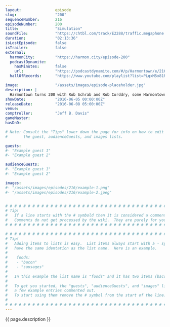 ```yaml
---
layout:               episode
slug:                 "200"
sequenceNumber:       216
episodeNumber:        200
title:                "Simulation"
soundFile:            "https://chtbl.com/track/E2288/traffic.megaphone.fm/STA6676936577.mp3?updated=1560195531"
duration:             "02:13:36"
isLostEpisode:        false
isTrailer:            false
external:
  harmonCity:         "https://harmon.city/episode-200"
  podcastDynamite:
    hasMinutes:       false
    url:              "https://podcastdynamite.com/#/p/Harmontown/e/216/200"
  hallOfRecords:      "https://www.youtube.com/playlist?list=PLqxM5x81hNOYt7LhndjmITqJKpHNpXu0a"

image:                "/assets/images/episode-placeholder.jpg"
description: |-
  Harmontown turns 200 with Rob Schrab and Rob Corddry, some Harmontown regulars return including Adam Goldberg and Harmon lays down the greatest rap ever.
showDate:             "2016-06-05 00:00:00Z"
releaseDate:          "2016-06-08 05:00:00Z"
venue:                
comptroller:          "Jeff B. Davis"
gameMaster:           
hasDnD:               

# Note: Consult the "Tips" lower down the page for info on how to edit
#       the guest, audienceGuests, and images lists.

guests:
#- "Example guest 1"
#- "Example guest 2"

audienceGuests:
#- "Example guest 1"
#- "Example guest 2"

images:
#- "/assets/images/episodes/216/example-1.png"
#- "/assets/images/episodes/216/example-2.jpeg"


# # # # # # # # # # # # # # # # # # # # # # # # # # # # # # # # # # # # # # # # # # # # #
# Tip!
#   If a line starts with the # symbold then it is considered a comment.
#   Comments do not get processed by the wiki.  They are purely for your information.
# # # # # # # # # # # # # # # # # # # # # # # # # # # # # # # # # # # # # # # # # # # # #

# # # # # # # # # # # # # # # # # # # # # # # # # # # # # # # # # # # # # # # # # # # # #
# Tip!
#   Adding items to lists is easy.  List items always start with a - symbol and have
#   have the same identation as the list name.  Here is an example.
#
#    foods:
#    - "bacon"
#    - "sausages"
#
#   In this example the list name is "foods" and it has two items (bacon, and sausages).
#
#   To get you started, the "guests", "audienceGuests", and "images" lists below have
#   a few example entries commented out.
#   To start using them remove the # symbol from the start of the line.
#
# # # # # # # # # # # # # # # # # # # # # # # # # # # # # # # # # # # # # # # # # # # # #
---
```


<!-- The episode description will be rendered here -->
{{ page.description }}

<!-- Add your content BELOW here -->
<!-- vvvvvvvvvvvvvvvvvvvvvvvvvvv -->




<!-- ^^^^^^^^^^^^^^^^^^^^^^^^^^^ -->
<!-- Add your content ABOVE here -->

<!-- The episode gallery will be rendered here -->